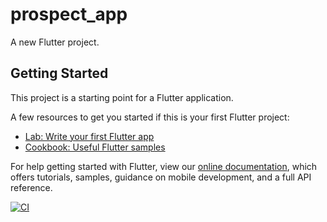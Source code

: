 # prospect_app

A new Flutter project.

## Getting Started

This project is a starting point for a Flutter application.

A few resources to get you started if this is your first Flutter project:

- [Lab: Write your first Flutter app](https://flutter.dev/docs/get-started/codelab)
- [Cookbook: Useful Flutter samples](https://flutter.dev/docs/cookbook)

For help getting started with Flutter, view our
[online documentation](https://flutter.dev/docs), which offers tutorials,
samples, guidance on mobile development, and a full API reference.


[![CI](https://github.com/stivo-m/prospect-customer-app/actions/workflows/main.yml/badge.svg)](https://github.com/stivo-m/prospect-customer-app/actions/workflows/main.yml)
